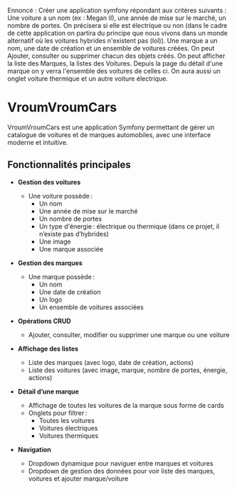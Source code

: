 Ennoncé : 
Créer une application symfony répondant aux critères suivants :
Une voiture a un nom (ex : Megan II), une année de mise sur le marché, un nombre de portes. On précisera si elle est électrique ou non (dans le cadre de cette application on partira du principe que nous vivons dans un monde alternatif où les voitures hybrides n'existent pas (lol)). 
Une marque a un nom, une date de création et un ensemble de voitures créées.
On peut Ajouter, consulter ou supprimer chacun des objets créés.
On peut afficher la liste des Marques, la listes des Voitures.
Depuis la page du détail d'une marque on y verra l'ensemble des voitures de celles ci. On aura aussi un onglet voiture thermique et un autre voiture électrique.

# VroumVroumCars

VroumVroumCars est une application Symfony permettant de gérer un catalogue de voitures et de marques automobiles, avec une interface moderne et intuitive.

## Fonctionnalités principales

- **Gestion des voitures**
  - Une voiture possède :
    - Un nom
    - Une année de mise sur le marché
    - Un nombre de portes
    - Un type d'énergie : électrique ou thermique (dans ce projet, il n’existe pas d’hybrides)
    - Une image
    - Une marque associée

- **Gestion des marques**
  - Une marque possède :
    - Un nom
    - Une date de création
    - Un logo
    - Un ensemble de voitures associées

- **Opérations CRUD**
  - Ajouter, consulter, modifier ou supprimer une marque ou une voiture

- **Affichage des listes**
  - Liste des marques (avec logo, date de création, actions)
  - Liste des voitures (avec image, marque, nombre de portes, énergie, actions)

- **Détail d’une marque**
  - Affichage de toutes les voitures de la marque sous forme de cards
  - Onglets pour filtrer :
    - Toutes les voitures
    - Voitures électriques
    - Voitures thermiques

- **Navigation**
  - Dropdown dynamique pour naviguer entre marques et voitures
  - Dropdown de gestion des données pour voir liste des marques, voitures et ajouter marque/voiture
